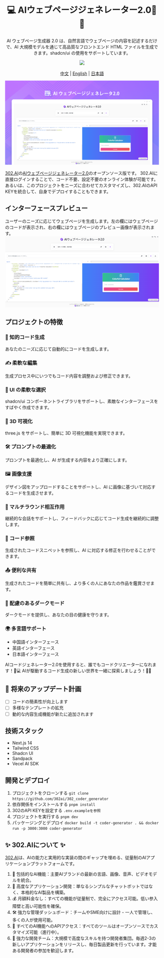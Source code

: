 # <p align="center">💻 AIウェブページジェネレーター2.0🚀✨</p>

<p align="center">AI ウェブページ生成器 2.0 は、自然言語でウェブページの内容を記述するだけで、AI 大規模モデルを通じて高品質なフロントエンド HTML ファイルを生成できます。shadcn/ui の使用をサポートしています。</p>

<p align="center"><a href="https://302.ai/ja/tools/coder/" target="blank"><img src="https://file.302ai.cn/gpt/imgs/github/302_badge.png" /></a></p >

<p align="center"><a href="README_zh.md">中文</a> | <a href="README.md">English</a> | <a href="README_ja.md">日本語</a></p>

![インターフェースプレビュー](docs/AI网页生成器jp.png)

[302.AI](https://302.ai)の[AIウェブページジェネレーター2.0](https://302.ai/tools/coder/)のオープンソース版です。
302.AIに直接ログインすることで、コード不要、設定不要のオンライン体験が可能です。
あるいは、このプロジェクトをニーズに合わせてカスタマイズし、302.AIのAPI KEYを統合して、自身でデプロイすることもできます。

## インターフェースプレビュー
ユーザーのニーズに応じてウェブページを生成します。左の欄にはウェブページのコードが表示され、右の欄にはウェブページのプレビュー画像が表示されます。
![インターフェースプレビュー](docs/网页生成3.png)

## プロジェクトの特徴
### 🤖 知的コード生成
あなたのニーズに応じて自動的にコードを生成します。
### ✍️ 柔軟な編集
生成プロセス中にいつでもコード内容を調整および修正できます。
### 🎨 UI の柔軟な選択
shadcn/ui コンポーネントライブラリをサポートし、素敵なインターフェースをすばやく作成できます。
### 🌟 3D 可視化
three.js をサポートし、簡単に 3D 可視化機能を実現できます。
### 🛠️ プロンプトの最適化
プロンプトを最適化し、AI が生成する内容をより正確にします。
### 🖼️ 画像支援
デザイン図をアップロードすることをサポートし、AI に画像に基づいて対応するコードを生成させます。
### 💬 マルチラウンド相互作用
継続的な会話をサポートし、フィードバックに応じてコード生成を継続的に調整します。
### 🔗 コード参照
生成されたコードスニペットを参照し、AI に対応する修正を行わせることができます。
### 📤 便利な共有
生成されたコードを簡単に共有し、より多くの人にあなたの作品を鑑賞させます。
### 🌙 配慮のあるダークモード
ダークモードを提供し、あなたの目の健康を守ります。
### 🌍 多言語サポート
- 中国語インターフェース
- 英語インターフェース
- 日本語インターフェース


AIコードジェネレーター2.0を使用すると、誰でもコードクリエーターになれます！🎉💻 AIが駆動するコード生成の新しい世界を一緒に探索しましょう！🌟🚀

## 🚩 将来のアップデート計画
- [ ] コードの簡素性が向上します
- [ ] 多様なテンプレートの拡充
- [ ] 動的な内容生成機能が新たに追加されます

## 技術スタック
- Next.js 14
- Tailwind CSS
- Shadcn UI
- Sandpack
- Vecel AI SDK

## 開発とデプロイ
1. プロジェクトをクローンする `git clone https://github.com/302ai/302_coder_generator`
2. 依存関係をインストールする `pnpm install`
3. 302のAPI KEYを設定する `.env.exampleを参照`
4. プロジェクトを実行する `pnpm dev`
5. パッケージングとデプロイ `docker build -t coder-generator . && docker run -p 3000:3000 coder-generator`


## ✨ 302.AIについて ✨
[302.AI](https://302.ai)は、AIの能力と実用的な実装の間のギャップを埋める、従量制のAIアプリケーションプラットフォームです。
1. 🧠 包括的なAI機能：主要AIブランドの最新の言語、画像、音声、ビデオモデルを統合。
2. 🚀 高度なアプリケーション開発：単なるシンプルなチャットボットではなく、本格的なAI製品を構築。
3. 💰 月額料金なし：すべての機能が従量制で、完全にアクセス可能。低い参入障壁と高い可能性を確保。
4. 🛠 強力な管理ダッシュボード：チームやSME向けに設計 - 一人で管理し、多くの人が使用可能。
5. 🔗 すべてのAI機能へのAPIアクセス：すべてのツールはオープンソースでカスタマイズ可能（進行中）。
6. 💪 強力な開発チーム：大規模で高度なスキルを持つ開発者集団。毎週2-3の新しいアプリケーションをリリースし、毎日製品更新を行っています。才能ある開発者の参加を歓迎します。
